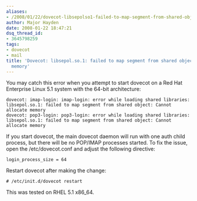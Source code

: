 ```yaml
---
aliases:
- /2008/01/22/dovecot-libsepolso1-failed-to-map-segment-from-shared-object-cannot-allocate-memory/
author: Major Hayden
date: 2008-01-22 18:47:21
dsq_thread_id:
- 3645798259
tags:
- dovecot
- mail
title: 'Dovecot: libsepol.so.1: failed to map segment from shared object: Cannot allocate
  memory'
---
```


You may catch this error when you attempt to start dovecot on a Red Hat Enterprise Linux 5.1 system with the 64-bit architecture:

```
dovecot: imap-login: imap-login: error while loading shared libraries: libsepol.so.1: failed to map segment from shared object: Cannot allocate memory
dovecot: pop3-login: pop3-login: error while loading shared libraries: libsepol.so.1: failed to map segment from shared object: Cannot allocate memory
```

If you start dovecot, the main dovecot daemon will run with one auth child process, but there will be no POP/IMAP processes started. To fix the issue, open the /etc/dovecot.conf and adjust the following directive:

```
login_process_size = 64
```

Restart dovecot after making the change:

```
# /etc/init.d/dovecot restart
```

This was tested on RHEL 5.1 x86_64.